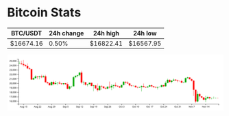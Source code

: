 # Bitcoin Stats

BTC/USDT|24h change|24h high|24h low|
|---|---|---|---|
|$16674.16|0.50%|$16822.41|$16567.95|

<img src="./chart.svg">

